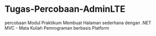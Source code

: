 # Tugas-Percobaan-AdminLTE
percobaan Modul Praktikum Membuat Halaman sederhana dengan .NET MVC - Mata Kuliah Pemrograman berbasis Platform
